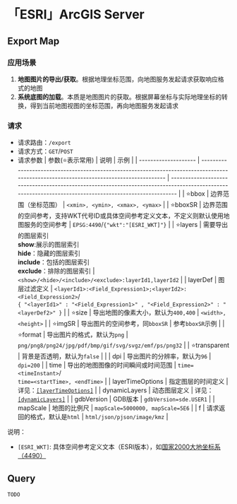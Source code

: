 # 「ESRI」ArcGIS Server

## Export Map

### 应用场景

1. **地图图片的导出/获取**。根据地理坐标范围，向地图服务发起请求获取响应格式的地图
2. **系统底图的加载**。本质是地图图片的获取。根据屏幕坐标与实际地理坐标的转换，得到当前地图视图的坐标范围，再向地图服务发起请求

### 请求

- 请求路由：`/export`
- 请求方式：`GET`/`POST`
- 请求参数
  | 参数(:star:表示常用) | 说明                                                                                                                                    | 示例                                                                                                                                                   |
  | -------------------- | --------------------------------------------------------------------------------------------------------------------------------------- | ------------------------------------------------------------------------------------------------------------------------------------------------------ |
  | :star:bbox           | 边界范围（坐标范围）                                                                                                                    | `<xmin>, <ymin>, <xmax>, <ymax>`                                                                                                                       |
  | :star:bboxSR         | 边界范围的空间参考，支持WKT代号ID或具体空间参考定义文本，不定义则默认使用地图服务的空间参考                                             | `EPSG:4490`/`{"wkt":"[ESRI_WKT]"}`                                                                                                                     |
  | :star:layers         | 需要导出的图层索引<br>**show**:展示的图层索引<br>**hide**：隐藏的图层索引<br>**include**：包括的图层索引<br>**exclude**：排除的图层索引 | `<show>/<hide>/<include>/<exclude>:layerId1,layerId2`                                                                                                  |
  | layerDef             | 图层过滤定义                                                                                                                            | `<layerId1>:<Field_Expression1>;<layerId2>:<Field_Expression2>`/<br>`{ "<layerId1>" : "<Field_Expression1>" , "<Field_Expression2>" : "<layerDef2>" }` |
  | :star:size           | 导出地图的像素大小，默认为`400,400`                                                                                                     | `<width>, <height>`                                                                                                                                    |
  | :star:imgSR          | 导出图片的空间参考，同`bboxSR`                                                                                                          | 参考`bboxSR`示例                                                                                                                                       |
  | :star:format         | 导出图片的格式，默认为`png`                                                                                                             | `png/png8/png24/jpg/pdf/bmp/gif/svg/svgz/emf/ps/png32`                                                                                                 |
  | :star:transparent    | 背景是否透明，默认为`false`                                                                                                             |                                                                                                                                                        |
  | dpi                  | 导出图片的分辨率，默认为`96`                                                                                                            | `dpi=200`                                                                                                                                              |
  | time                 | 导出的地图图像的时间瞬间或时间范围                                                                                                      | `time=<timeInstant>`/<br>`time=<startTime>, <endTime>`                                                                                                 |
  | layerTimeOptions     | 指定图层的时间定义                                                                                                                      | 详见：[`[layerTimeOptions]`](https://developers.arcgis.com/rest/services-reference/enterprise/export-map.htm)                                          |
  | dynamicLayers        | 动态图层定义                                                                                                                            | 详见：[`[dynamicLayers]`](https://developers.arcgis.com/rest/services-reference/enterprise/export-map.htm)                                             |
  | gdbVersion           | GDB版本                                                                                                                                 | `gdbVersion=sde.USER1`                                                                                                                                 |
  | mapScale             | 地图的比例尺                                                                                                                            | `mapScale=5000000, mapScale=5E6`                                                                                                                       |
  | f                    | 请求返回的格式，默认是`html`                                                                                                            | `html/json/pjson/image/kmz`                                                                                                                            |

说明：

- `[ESRI_WKT]`: 具体空间参考定义文本（ESRI版本），如[国家2000大地坐标系（4490）](https://epsg.io/4490)

## Query

`TODO`
